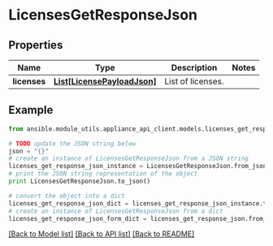 # LicensesGetResponseJson


## Properties

Name | Type | Description | Notes
------------ | ------------- | ------------- | -------------
**licenses** | [**List[LicensePayloadJson]**](LicensePayloadJson.md) | List of licenses. | 

## Example

```python
from ansible.module_utils.appliance_api_client.models.licenses_get_response_json import LicensesGetResponseJson

# TODO update the JSON string below
json = "{}"
# create an instance of LicensesGetResponseJson from a JSON string
licenses_get_response_json_instance = LicensesGetResponseJson.from_json(json)
# print the JSON string representation of the object
print LicensesGetResponseJson.to_json()

# convert the object into a dict
licenses_get_response_json_dict = licenses_get_response_json_instance.to_dict()
# create an instance of LicensesGetResponseJson from a dict
licenses_get_response_json_form_dict = licenses_get_response_json.from_dict(licenses_get_response_json_dict)
```
[[Back to Model list]](../README.md#documentation-for-models) [[Back to API list]](../README.md#documentation-for-api-endpoints) [[Back to README]](../README.md)


